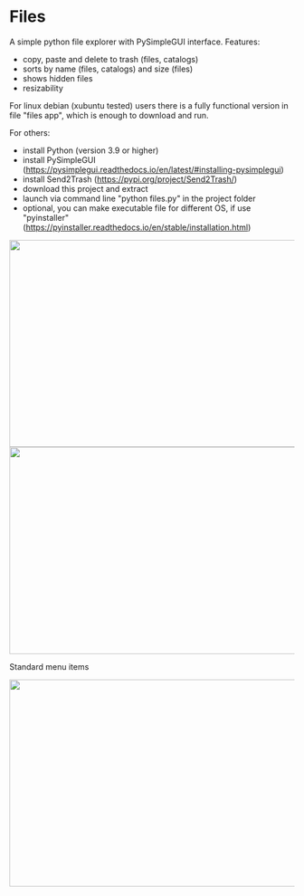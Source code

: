 # Files
A simple python file explorer with PySimpleGUI interface.
Features:
- copy, paste and delete to trash (files, catalogs)
- sorts by name (files, catalogs) and size (files)
- shows hidden files
- resizability

For linux debian (xubuntu tested) users there is a fully functional version in file "files app", which is enough to download and run.

For others:

- install Python (version 3.9 or higher)
- install PySimpleGUI (https://pysimplegui.readthedocs.io/en/latest/#installing-pysimplegui)
- install Send2Trash (https://pypi.org/project/Send2Trash/)
- download this project and extract
- launch via command line "python files.py" in the project folder
- optional, you can make executable file for different OS, if use "pyinstaller" (https://pyinstaller.readthedocs.io/en/stable/installation.html)

<img src="https://github.com/lestec-al/files/raw/main/images/files_pic_1.png" width="541" height="366" />
<img src="https://github.com/lestec-al/files/raw/main/images/files_pic_2.png" width="541" height="366" />

Standard menu items

<img src="https://github.com/lestec-al/files/raw/main/images/files_pic_3.png" width="541" height="366" />
